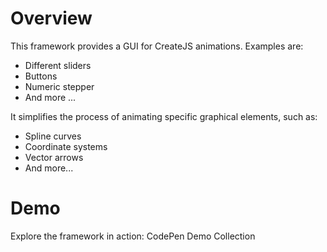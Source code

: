 # Overview

This framework provides a GUI for CreateJS animations. Examples are:

- Different sliders
- Buttons
- Numeric stepper
- And more ...

It simplifies the process of animating specific graphical elements, such as:

- Spline curves
- Coordinate systems
- Vector arrows
- And more...

# Demo

Explore the framework in action:
CodePen Demo Collection
